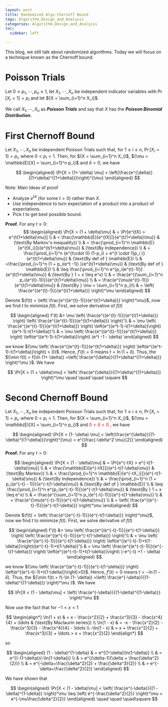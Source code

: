 ```yaml
---
layout: post
title: Randomized Algs:Chernoff Bound
tags: Algorithm_Design_and_Analysis
categories: Algorithm_Design_and_Analysis
toc:
  sidebar: left

---
```


This blog, we still talk about randomized algorithms. Today we will focus on a technique known as the Chernoff bound.

<!--more-->

# Poisson Trials

Let ${0\leq p_1 , \cdots , p_n \leq 1}$, let ${X_1,\cdots,X_n}$ be independent indicator variables with ${\Pr[X_i = 1]= p_i}$ and let ${X = \sum_{i=1}^n X_i}$. 

We call ${X_1,\cdots,X_n}$ as ***Poisson Trials*** and say that ${X}$ has the ***Poisson Binomial Distribution***. 

# First Chernoff Bound 

Let ${X_1,\cdots,X_n}$ be independent Poisson Trials such that, for ${1\leq i \leq n}$, ${\Pr[X_i = 1]=p_i}$, where ${0 < p_i < 1}$. Then, for ${X = \sum_{i=1}^n X_i}$, ${\mu = \mathbb{E}[X] = \sum_{i=1}^n p_i}$ and ${\delta>0}$, we have

$$
\begin{aligned}
\Pr[X > (1+ \delta) \mu] < \left(\frac{e^{\delta}}{(1+\delta)^{(1+\delta)}}\right)^{\mu}
\end{aligned}
$$

Note: Main Ideas of proof

- Analyze ${e^{tX}}$ (for some ${t > 0}$) rather than ${X}$.
- Use independence to turn expectation of a product into a product of expectations.
- Pick ${t}$ to get best possible bound.

**Proof.** For any $t \geq 0$:
$$
\begin{aligned}
\Pr[X > (1 + \delta)\mu] & = \Pr[e^{tX} > e^{t(1+\delta)\mu}] \\
& < \frac{\mathbb{E}[e^{tX}]}{e^{t(1+\delta)\mu}} & (\text{By Markov's inequality}) \\
& = \frac{\prod_{i=1}^n \mathbb{E}[e^{tX_i}]}{e^{t(1+\delta)\mu}} & (\text{By Independence}) \\
& = \frac{\prod_{i=1}^n (e^{t\cdot 0} (1-p_i) + e^{t \cdot 1}p_i )}{e^{t(1+\delta)\mu}} & (\text{By def of } \mathbb{E}) \\
& =\frac{\prod_{i=1}^n (1 + p_i(e^t -1)) }{e^{t(1+\delta)\mu}} & (\text{By def of } \mathbb{E}) \\
& \leq \frac{\prod_{i=1}^n e^{p_i(e^{t}-1)}}{e^{t(1+\delta)\mu}} & (\text{By } 1 + x \leq e^x) \\
& = \frac{e^{(\sum_{i=1}^n p_i(e^{t}-1))}}{e^{t(1+\delta)\mu}} \\
& = \frac{e^{\mu(e^{t}-1)}}{e^{t(1+\delta)\mu}} & (\text{By } \mu = \sum_{i=1}^n p_i)\\
& = \left( \frac{e^{(e^{t}-1)}}{e^{t(1+\delta)}} \right)^\mu
\end{aligned}
$$

Denote ${f(t) = \left( \frac{e^{(e^{t}-1)}}{e^{t(1+\delta)}} \right)^\mu}$, now we find ${t}$ to minimize ${f(t)}$. First, we solve derivative of ${f(t)}$

$$
\begin{aligned}
f'(t) &= \mu \left( \frac{e^{(e^{t}-1)}}{e^{t(1+\delta)}} \right) \left( \frac{e^{(e^{t}-1)}}{e^{t(1+\delta)}} \right)'\\
& = \mu \left( \frac{e^{(e^{t}-1)}}{e^{t(1+\delta)}} \right) \left(e^{(e^t-1)-t(1+\delta)}\right)((e^t-1)-t(1+\delta))'\\
& = \mu \left( \frac{e^{(e^{t}-1)}}{e^{t(1+\delta)}} \right) \left(e^{(e^t-1)-t(1+\delta)}\right) (e^t -1 - \delta)
\end{aligned}
$$

we know ${\mu \left( \frac{e^{(e^{t}-1)}}{e^{t(1+\delta)}} \right) \left(e^{(e^t-1)-t(1+\delta)}\right) > 0}$. Hence, ${f'(t)=0}$ means ${t = \ln (1+\delta)}$. Thus, the ${\min f(t) = f(\ln (1+ \delta)) =\left( \frac{e^{\delta}}{(1+\delta)^{(1+\delta)}} \right)^\mu }$. We have

$$
\Pr[X > (1 + \delta)\mu] < \left( \frac{e^{\delta}}{(1+\delta)^{(1+\delta)}} \right)^\mu \quad \quad \quad \square
$$

# Second Chernoff Bound

Let ${X_1,\cdots,X_n}$ be independent Poisson Trials such that, for ${1\leq i \leq n}$, ${\Pr[X_i = 1]=p_i}$, where ${0 < p_i < 1}$. Then, for ${X = \sum_{i=1}^n X_i}$, ${\mu = \mathbb{E}[X] = \sum_{i=1}^n p_i}$ and <font color=red>${0< \delta < 0}$ </font>, we have

$$
\begin{aligned}
\Pr[X < (1- \delta) \mu] < \left(\frac{e^{\delta}}{(1-\delta)^{(1-\delta)}}\right)^{\mu} < e^{\frac{-\delta^2 \mu}{2}}
\end{aligned}
$$
**Proof.** For any $t > 0$:

$$
\begin{aligned}
\Pr[X < (1 - \delta)\mu] & = \Pr[e^{-tX} > e^{-t(1-\delta)\mu}] \\
& < \frac{\mathbb{E}[e^{-tX}]}{e^{-t(1-\delta)\mu}} & (\text{By Markov}) \\
& = \frac{\prod_{i=1}^n \mathbb{E}[e^{-tX_i}]}{e^{-t(1-\delta)\mu}} & (\text{By Independence}) \\
& = \frac{\prod_{i=1}^n (1 + p_i(e^{-t} - 1))}{e^{-t(1-\delta)\mu}} & (\text{By def of } \mathbb{E}) \\
& \leq \frac{\prod_{i=1}^n e^{p_i(e^{-t}-1)}}{e^{-t(1-\delta)\mu}} & (\text{By } 1 + x \leq e^x) \\
& = \frac{e^{\sum_{i=1}^n p_i(e^{-t}-1)}}{e^{-t(1-\delta)\mu}} \\
& = \frac{e^{\mu(e^{-t}-1)}}{e^{-t(1-\delta)\mu}} \\
& = \left( \frac{e^{(e^{-t}-1)}}{e^{-t(1-\delta)}} \right)^\mu
\end{aligned}
$$

Denote ${f(t) = \left( \frac{e^{(e^{-t}-1)}}{e^{-t(1-\delta)}} \right)^\mu}$, now we find ${t}$ to minimize ${f(t)}$. First, we solve derivative of ${f(t)}$

$$
\begin{aligned}
f'(t) &= \mu \left( \frac{e^{(e^{-t}-1)}}{e^{-t(1-\delta)}} \right) \left( \frac{e^{(e^{-t}-1)}}{e^{-t(1-\delta)}} \right)'\\
& = \mu \left( \frac{e^{(e^{-t}-1)}}{e^{-t(1-\delta)}} \right) \left(e^{(e^{-t}-1)+t(1-\delta)}\right)((e^{-t}-1)+t(1-\delta))'\\
& = \mu \left( \frac{e^{(e^{-t}-1)}}{e^{-t(1-\delta)}} \right) \left(e^{(e^{-t}-1)+t(1-\delta)}\right) (-e^{-t} +1 - \delta)
\end{aligned}
$$

we know ${\mu \left( \frac{e^{(e^{-t}-1)}}{e^{-t(1-\delta)}} \right) \left(e^{(e^{-t}-1)+t(1-\delta)}\right)>0}$. Hence, ${f'(t)=0}$ means ${t = -\ln (1-\delta)}$. Thus, the ${\min f(t) = f(-\ln (1- \delta)) =\left( \frac{e^{-\delta}}{(1-\delta)^{(1-\delta)}} \right)^\mu }$. We have

$$
\Pr[X < (1 - \delta)\mu] < \left( \frac{e^{-\delta}}{(1-\delta)^{(1-\delta)}} \right)^\mu
$$

Now use the fact that for $-1 < x < 1$

$$
\begin{align*}
\ln(1 + x) & = x - \frac{x^2}{2} + \frac{x^3}{3} - \frac{x^4}{4} + \ldots & (\text{By Maclaurin series}) \\
\ln(1 - x) & = -x - \frac{x^2}{2} - \frac{x^3}{3} - \frac{x^4}{4} - \ldots \\
-\ln(1 - x) & = x + \frac{x^2}{2} + \frac{x^3}{3} + \ldots > x + \frac{x^2}{2}
\end{align*}
$$

so

$$
\begin{aligned}
(1 - \delta)^{1-\delta} & = e^{(1-\delta)\ln(1-\delta)} \\
& = e^{(-(1-\delta))(-\ln(1-\delta))} \\
& > e^{(\delta-1)(\delta + \frac{\delta^2}{2})} \\
& = e^{-\delta+\frac{\delta^2}{2} + \frac{\delta^3}{2}} \\
& > e^{-\delta+\frac{\delta^2}{2}}
\end{aligned}
$$

We have shown that

$$
\begin{aligned}
\Pr[X < (1 - \delta)\mu] < \left( \frac{e^{-\delta}}{(1 - \delta)^{1-\delta}} \right)^\mu 
\leq \left( e^{-\frac{\delta^2}{2}} \right)^\mu = e^{-\mu\frac{\delta^2}{2}}
\end{aligned} \quad \quad \quad\square
$$
